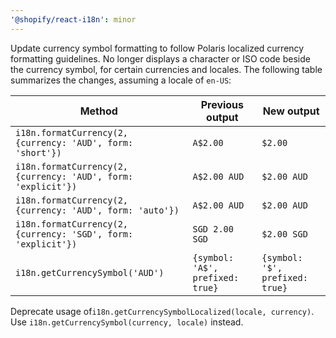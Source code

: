```yaml
---
'@shopify/react-i18n': minor
---
```


Update currency symbol formatting to follow Polaris localized currency formatting guidelines. No longer displays a character or ISO code beside the currency symbol, for certain currencies and locales. The following table summarizes the changes, assuming a locale of `en-US`:

| Method                                                        | Previous output                  | New output                      |
| ------------------------------------------------------------- | -------------------------------- | ------------------------------- |
| `i18n.formatCurrency(2, {currency: 'AUD', form: 'short'})`    | `A$2.00`                         | `$2.00`                         |
| `i18n.formatCurrency(2, {currency: 'AUD', form: 'explicit'})` | `A$2.00 AUD`                     | `$2.00 AUD`                     |
| `i18n.formatCurrency(2, {currency: 'AUD', form: 'auto'})`     | `A$2.00 AUD`                     | `$2.00 AUD`                     |
| `i18n.formatCurrency(2, {currency: 'SGD', form: 'explicit'})` | `SGD 2.00 SGD`                   | `$2.00 SGD`                     |
| `i18n.getCurrencySymbol('AUD')`                               | `{symbol: 'A$', prefixed: true}` | `{symbol: '$', prefixed: true}` |

Deprecate usage of`i18n.getCurrencySymbolLocalized(locale, currency)`. Use `i18n.getCurrencySymbol(currency, locale)` instead.
